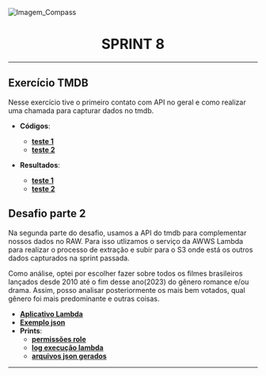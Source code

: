 ![Imagem_Compass](https://s3.sa-east-1.amazonaws.com/remotar-assets-prod/company-profile-covers/cl7god9gt00lx04wg4p2a93zt.jpg)

<div align="center">
  <h1>SPRINT 8</h1>
</div>
<hr>

## Exercício TMDB

<p>Nesse exercício tive o primeiro contato com API no geral e como realizar uma chamada para capturar dados no tmdb.</p>

* **Códigos**:
  * [__teste 1__](https://github.com/brunnope/Repo_Compass/blob/main/Sprint8/exerciciosTMDB/testeAPI.py)
  * [__teste 2__](https://github.com/brunnope/Repo_Compass/blob/main/Sprint8/exerciciosTMDB/testeAPI2.py)

* **Resultados**:
  * [__teste 1__](https://github.com/brunnope/Repo_Compass/blob/main/Sprint8/exerciciosTMDB/resultados/testeAPI.png)
  * [__teste 2__](https://github.com/brunnope/Repo_Compass/blob/main/Sprint8/exerciciosTMDB/resultados/testeAPI2.png)
  
## Desafio parte 2

<p>Na segunda parte do desafio, usamos a API do tmdb para complementar nossos dados no RAW. Para isso utlizamos o serviço da AWWS Lambda para realizar o processo de extração e subir para o S3 onde está os outros dados capturados na sprint passada.</p>

<p>Como análise, optei por escolher fazer sobre todos os filmes brasileiros lançados desde 2010 até o fim desse ano(2023) do gênero romance e/ou drama. Assim, posso analisar posteriormente os mais bem votados, qual gênero foi mais predominante e outras coisas.</p>

* [__Aplicativo Lambda__](https://github.com/brunnope/Repo_Compass/blob/main/Sprint8/desafioParte2/lambda.py)
* [__Exemplo json__](https://github.com/brunnope/Repo_Compass/blob/main/Sprint8/desafioParte2/exemplo_resul.json.json)
* **Prints**:
  * [__permissões role__](https://github.com/brunnope/Repo_Compass/tree/main/Sprint8/desafioParte2/prints/permissoes_funcao)
  * [__log execução lambda__](https://github.com/brunnope/Repo_Compass/tree/main/Sprint8/desafioParte2/prints/execucao_log)
  * [__arquivos json gerados__](https://github.com/brunnope/Repo_Compass/tree/main/Sprint8/desafioParte2/prints/arquivos_json)

<hr>